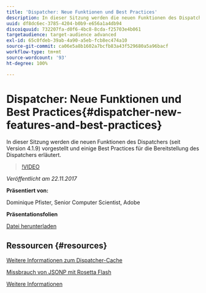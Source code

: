 ```yaml
---
title: 'Dispatcher: Neue Funktionen und Best Practices'
description: In dieser Sitzung werden die neuen Funktionen des Dispatchers (seit Version 4.1.9) vorgestellt und einige Best Practices für die Bereitstellung des Dispatchers erläutert.
uuid: df8dc6ec-3785-4204-b0b9-e656a1a4db94
discoiquuid: 732207fa-d0f6-4bc8-8cda-f25703e4b061
targetaudience: target-audience advanced
exl-id: 65c0fdeb-39ab-4a90-a5eb-fcb8ec474a10
source-git-commit: ca06e5a8b1602a7bcfb83a43f529680a5a96bacf
workflow-type: tm+mt
source-wordcount: '93'
ht-degree: 100%

---
```


# Dispatcher: Neue Funktionen und Best Practices{#dispatcher-new-features-and-best-practices}

In dieser Sitzung werden die neuen Funktionen des Dispatchers (seit Version 4.1.9) vorgestellt und einige Best Practices für die Bereitstellung des Dispatchers erläutert.

>[!VIDEO](https://video.tv.adobe.com/v/20842/?quality=9)

*Veröffentlicht am 22.11.2017*

**Präsentiert von:**

Dominique Pfister, Senior Computer Scientist, Adobe

**Präsentationsfolien**

[Datei herunterladen](assets/dispatcher-aemgemsnov2017.pdf)

## Ressourcen {#resources}

[Weitere Informationen zum Dispatcher-Cache](https://github.com/cqsupport/webinar-dispatchercache)

[Missbrauch von JSONP mit Rosetta Flash](https://miki.it/blog/2014/7/8/abusing-jsonp-with-rosetta-flash/)

[Weitere Informationen](https://adobe-consulting-services.github.io/acs-aem-commons/features/dispatcher-ttl/index.html)

<!--
[Get back to the Overview](https://helpx.adobe.com/experience-manager/kt/eseminars/gems/aem-index.html)
-->
